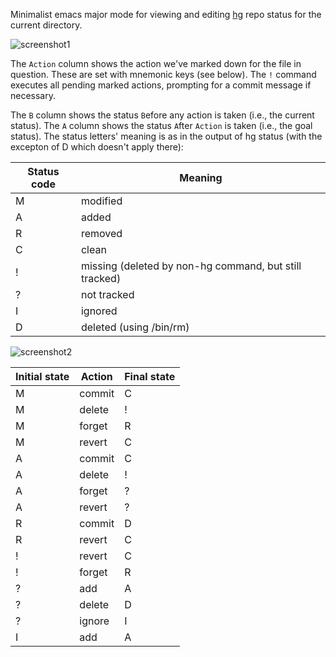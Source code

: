Minimalist emacs major mode for viewing and editing
[hg](http://mercurial.selenic.com) repo status for the current
directory.

![screenshot1](https://bitbucket.org/rnml/hg-status-mode/raw/tip/screenshot1.png)

The `Action` column shows the action we've marked down for the file in
question.  These are set with mnemonic keys (see below).  The `!`
command executes all pending marked actions, prompting for a commit
message if necessary.

The `B` column shows the status `B`efore any action is taken (i.e.,
the current status).  The `A` column shows the status `A`fter `Action`
is taken (i.e., the goal status).  The status letters' meaning is as
in the output of hg status (with the excepton of D which doesn't apply
there):

  | Status code  | Meaning                                                   |
  | ------------ | --------------------------------------------------------- |
  |   M          | modified                                                  |
  |   A          | added                                                     |
  |   R          | removed                                                   |
  |   C          | clean                                                     |
  |   !          | missing (deleted by non-hg command, but still tracked)    |
  |   ?          | not tracked                                               |
  |   I          | ignored                                                   |
  |   D          | deleted (using /bin/rm)                                   |

![screenshot2](https://bitbucket.org/rnml/hg-status-mode/raw/tip/screenshot2.png)

  | Initial state | Action  | Final state  |
  | ------------- | ------- | ------------ |
  |   M           | commit  |   C          |
  |   M           | delete  |   !          |
  |   M           | forget  |   R          |
  |   M           | revert  |   C          |
  |   A           | commit  |   C          |
  |   A           | delete  |   !          |
  |   A           | forget  |   ?          |
  |   A           | revert  |   ?          |
  |   R           | commit  |   D          |
  |   R           | revert  |   C          |
  |   !           | revert  |   C          |
  |   !           | forget  |   R          |
  |   ?           | add     |   A          |
  |   ?           | delete  |   D          |
  |   ?           | ignore  |   I          |
  |   I           | add     |   A          |
